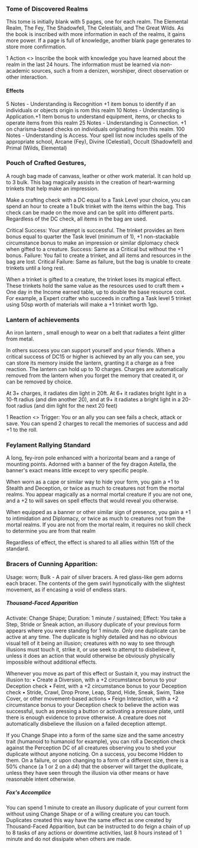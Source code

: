 ### Tome of Discovered Realms
This tome is initially blank with 5 pages, one for each realm. The Elemental Realm, The Fey, The Shadowfell, The Celestials, and The Great Wilds. As the book is inscribed with more information in each of the realms, it gains more power. If a page is full of knowledge, another blank page generates to store more confirmation. 

1 Action <> Inscribe the book with knowledge you have learned about the realm in the last 24 hours. The information must be learned via non-academic sources, such a from a denizen, worshiper, direct observation or other interaction.
#### Effects
5 Notes - Understanding is Recognition +1 item bonus to identify if an individuals or objects origin is rom this realm
10 Notes - Understanding is Application.+1 Item bonus to understand equipment, items, or checks to operate items from this realm
25 Notes - Understanding is Connection. +1 on charisma-based checks on individuals originating from this realm.
100 Notes - Understanding is Access. Your spell list now includes spells of the appropriate school, Arcane (Fey), Divine (Celestial), Occult (Shadowfell) and Primal (Wilds, Elemental)

### Pouch of Crafted Gestures,
A rough bag made of canvass, leather or other work material. It can hold up to 3 bulk. This bag magically assists in the creation of heart-warming trinkets that help make an impression. 

Make a crafting check with a DC equal to a Task Level your choice, you can spend an hour to create a 1 bulk trinket with the items within the bag. This check can be made on the move and can be split into different parts. Regardless of the DC check, all items in the bag are used. 

Critical Success: Your attempt is successful. The trinket provides an Item bonus equal to quarter the Task level (minimum of 1), +1 non-stackable circumstance bonus to make an impression or similar diplomacy check when gifted to a creature. 
Success: Same as a Critical but without the +1 bonus. 
Failure: You fail to create a trinket, and all items and resources in the bag are lost. 
Critical Failure: Same as failure, but the bag is unable to create trinkets until a long rest.

When a trinket is gifted to a creature, the trinket loses its magical effect. These trinkets hold the same value as the resources used to craft them + One day in the Income earned table, up to double the base resource cost. For example, a Expert crafter who succeeds in crafting a Task level 5 trinket using 50sp worth of materials will make a +1 trinket worth 1gp. 

### Lantern of achievements
An iron lantern , small enough to wear on a belt that radiates a feint glitter from metal.

In others success you can support yourself and your friends. When a critical success of DC15 or higher is achieved by an ally you can see, you can store its memory inside the lantern, granting it a charge as a free reaction. The lantern can hold up to 10 charges. Charges are automatically removed from the lantern when you forget the memory that created it, or can be removed by choice. 

At 3+ charges, it radiates dim light in 20ft. At 6+ it radiates bright light in a 10-ft radius (and dim another 20), and at 9+ it radiates a bright light  in a 20-foot radius (and dim light for the next 20 feet)

1 Reaction <> Trigger:  You or an ally you can see fails a check, attack or save. You can spend 2 charges to recall the memories of success and add +1 to the roll.

### Feylament Rallying Standard
A long, fey-iron pole enhanced with a horizontal beam and a range of mounting points. Adorned with a banner of the fey dragon Astella, the banner's exact means little except to very specific people.

When worn as a cape or similar way to hide your form, you gain a +1 to Stealth and Deception, or twice as much to creatures not from the mortal realms. You appear magically as a normal mortal creature if you are not one, and a +2 to will saves on spell effects that would reveal you otherwise.

When equipped as a banner or other similar sign of presence, you gain a +1 to intimidation and Diplomacy,  or twice as much to creatures not from the mortal realms. If you are not from the mortal realm, it requires no skill check to determine you are from that realm 

Regardless of effect, the effect is shared to all allies within 15ft of the standard. 

### Bracers of Cunning Apparition: 
Usage: worn; Bulk -
A pair of silver bracers. A red glass-like gem adorns each bracer. The contents of the gem swirl hypnotically with the slightest movement, as if encasing a void of endless stars.
##### Thousand-Faced Apparition
Activate: Change Shape; 
Duration: 1 minute / sustained; 
Effect: You take a Step, Stride or Sneak action, an illusory duplicate of your previous form appears where you were standing for 1 minute. Only one duplicate can be active at any time. The duplicate is highly detailed and has no obvious visual tell of it being an illusion; creatures with no way to see through illusions must touch it, strike it, or use seek to attempt to disbelieve it, unless it does an action that would otherwise be obviously physically impossible without additional effects.

Whenever you move as part of this effect or Sustain it, you may instruct the illusion to: 
• Create a Diversion, with a +2 circumstance bonus to your Deception check 
• Feint, with a +2 circumstance bonus to your Deception check 
• Stride, Crawl, Drop Prone, Leap, Stand, Hide, Sneak, Swim, Take Cover, or other movement-based actions
• Feign Interaction, with a +2 circumstance bonus to your Deception check to believe the action was successful, such as pressing a button or activating a pressure plate, until there is enough evidence to prove otherwise.
A creature does not automatically disbelieve the illusion on a failed deception attempt. 

If you Change Shape into a form of the same size and the same ancestry trait (humanoid to humanoid for example), you can roll a Deception check against the Perception DC of all creatures observing you to shed your duplicate without anyone noticing. 
On a success, you become Hidden to them.  On a failure, or upon changing to a form of a different size, there is a 50% chance (a 1 or 2 on a d4) that the observer will target the duplicate, unless they have seen through the illusion via other means or have reasonable intent otherwise.
##### Fox's Accomplice
You can spend 1 minute to create an illusory duplicate of your current form without using Change Shape or of a willing creature you can touch. Duplicates created this way have the same effect as one created by Thousand-Faced Apparition, but can be instructed to do feign a chain of up to 8 tasks of any actions or downtime activities, last 8 hours instead of 1 minute and do not dissipate when others are made. 